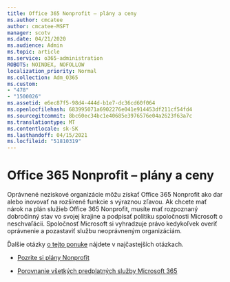 ```yaml
---
title: Office 365 Nonprofit – plány a ceny
ms.author: cmcatee
author: cmcatee-MSFT
manager: scotv
ms.date: 04/21/2020
ms.audience: Admin
ms.topic: article
ms.service: o365-administration
ROBOTS: NOINDEX, NOFOLLOW
localization_priority: Normal
ms.collection: Adm_O365
ms.custom:
- "478"
- "1500026"
ms.assetid: e6ec87f5-98d4-444d-b1e7-dc36cd60f064
ms.openlocfilehash: 683995071a6902276e041e914453df211cf54fd4
ms.sourcegitcommit: 8bc60ec34bc1e40685e3976576e04a2623f63a7c
ms.translationtype: MT
ms.contentlocale: sk-SK
ms.lasthandoff: 04/15/2021
ms.locfileid: "51810319"
---
```

# <a name="office-365-for-nonprofit-plans-and-pricing"></a>Office 365 Nonprofit – plány a ceny

Oprávnené neziskové organizácie môžu získať Office 365 Nonprofit ako dar alebo inovovať na rozšírené funkcie s výraznou zľavou. Ak chcete mať nárok na plán služieb Office 365 Nonprofit, musíte mať rozpoznaný dobročinný stav vo svojej krajine a podpísať politiku spoločnosti Microsoft o neschvaľácii. [](https://go.microsoft.com/fwlink/p/?LinkID=330253) Spoločnosť Microsoft si vyhradzuje právo kedykoľvek overiť oprávnenie a pozastaviť službu neoprávneným organizáciám.
  
Ďalšie otázky [o tejto ponuke](https://products.office.com/nonprofit/office-365-nonprofit) nájdete v najčastejších otázkach.
  
- [Pozrite si plány Nonprofit](https://products.office.com/nonprofit/office-365-nonprofit-plans-and-pricing?tab=1)

- [Porovnanie všetkých predplatných služby Microsoft 365](https://products.office.com/business/compare-more-office-365-for-business-plans)
